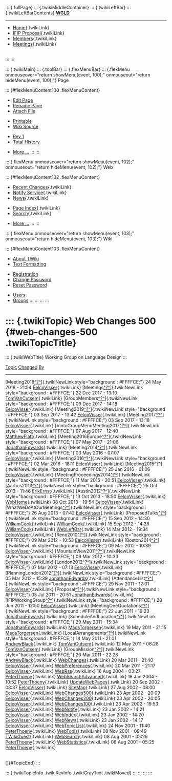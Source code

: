 ::: {.fullPage}
::: {.twikiMiddleContainer}
::: {.twikiLeftBar}
::: {.twikiLeftBarContents}
**[WGLD](http://www.program-transformation.org/view/WGLD/WebHome)**

------------------------------------------------------------------------

-   [Home](WebHome){.twikiLink}
-   [IFIP Proposal](Proposal){.twikiLink}
-   [Members](GroupMembers){.twikiLink}
-   [Meetings](Meetings){.twikiLink}

\
:::
:::

::: {.twikiMain}
::: {.toolBar}
::: {.flexMenuBar}
::: {.flexMenu onmouseover="return showMenu(event, 100);" onmouseout="return hideMenu(event, 100);"}
Page

::: {#flexMenuContent100 .flexMenuContent}
-   [Edit
    Page](http://www.program-transformation.org/edit/WGLD/WebChanges500?t=1536829042)
-   [Rename
    Page](http://www.program-transformation.org/rename/WGLD/WebChanges500)
-   [Attach
    File](http://www.program-transformation.org/attach/WGLD/WebChanges500)

<!-- -->

-   [Printable](http://www.program-transformation.org/view/WGLD/WebChanges500?skin=print.pattern)
-   [Wiki
    Source](http://www.program-transformation.org/view/WGLD/WebChanges500?skin=text&raw=on&contenttype=text/plain)

<!-- -->

-   [Rev
    1](http://www.program-transformation.org/view/WGLD/WebChanges500?rev=1.1)
-   [Total
    History](http://www.program-transformation.org/rdiff/WGLD/WebChanges500)

<!-- -->

-   [More
    \...](http://www.program-transformation.org/oops/WGLD/WebChanges500?template=oopsmore&param1=1.1&param2=1.1)
:::
:::

::: {.flexMenu onmouseover="return showMenu(event, 102);" onmouseout="return hideMenu(event, 102);"}
Web

::: {#flexMenuContent102 .flexMenuContent}
-   [Recent Changes](WebChanges){.twikiLink}
-   [Notify Service](WebNotify){.twikiLink}
-   [News](WebNews){.twikiLink}

<!-- -->

-   [Page Index](WebIndex){.twikiLink}
-   [Search](WebSearch){.twikiLink}

<!-- -->

-   [More
    \...](http://www.program-transformation.org/oops/WGLD/WebChanges500?template=oopsmore&param1=1.1&param2=1.1)
:::
:::

::: {.flexMenu onmouseover="return showMenu(event, 103);" onmouseout="return hideMenu(event, 103);"}
Wiki

::: {#flexMenuContent103 .flexMenuContent}
-   [About
    TWiki](http://www.program-transformation.org/view/TWiki/WebHome)
-   [Text
    Formatting](http://www.program-transformation.org/view/TWiki/TextFormattingRules)

<!-- -->

-   [Registration](http://www.program-transformation.org/view/TWiki/TWikiRegistration)
-   [Change
    Password](http://www.program-transformation.org/view/TWiki/ChangePassword)
-   [Reset
    Password](http://www.program-transformation.org/view/TWiki/ResetPassword)

<!-- -->

-   [Users](http://www.program-transformation.org/view/Main/TWikiUsers)
-   [Groups](http://www.program-transformation.org/view/Main/TWikiGroups)
:::
:::
:::
:::

::: {.twikiTopic}
Web Changes 500 {#web-changes-500 .twikiTopicTitle}
===============

::: {.twikiWebTitle}
Working Group on Language Design
:::

  [Topic](http://www.program-transformation.org/WGLD/WebChanges500?sortcol=0&table=1&up=0#sorted_table "Sort by this column")                                                               [Changed](http://www.program-transformation.org/WGLD/WebChanges500?sortcol=1&table=1&up=0#sorted_table "Sort by this column")   [By](http://www.program-transformation.org/WGLD/WebChanges500?sortcol=2&table=1&up=0#sorted_table "Sort by this column")
  ----------------------------------------------------------------------------------------------------------------------------------------------------------------------------------------- ------------------------------------------------------------------------------------------------------------------------------- --------------------------------------------------------------------------------------------------------------------------
  [Meeting2018[^?^](http://www.program-transformation.org/edit/Main/Meeting2018?topicparent=WGLD.WebChanges500)]{.twikiNewLink style="background : #FFFFCE;"}                               24 May 2018 - 21:54                                                                                                             [EelcoVisser](../Main/EelcoVisser){.twikiLink}
  [Meetings[^?^](http://www.program-transformation.org/edit/Main/Meetings?topicparent=WGLD.WebChanges500)]{.twikiNewLink style="background : #FFFFCE;"}                                     22 Dec 2017 - 13:10                                                                                                             [TomVanCutsem](../Main/TomVanCutsem){.twikiLink}
  [GroupMembers[^?^](http://www.program-transformation.org/edit/Main/GroupMembers?topicparent=WGLD.WebChanges500)]{.twikiNewLink style="background : #FFFFCE;"}                             09 Dec 2017 - 14:18                                                                                                             [EelcoVisser](../Main/EelcoVisser){.twikiLink}
  [Meeting2019[^?^](http://www.program-transformation.org/edit/Main/Meeting2019?topicparent=WGLD.WebChanges500)]{.twikiNewLink style="background : #FFFFCE;"}                               03 Sep 2017 - 13:42                                                                                                             [EelcoVisser](../Main/EelcoVisser){.twikiLink}
  [Meeting2017[^?^](http://www.program-transformation.org/edit/Main/Meeting2017?topicparent=WGLD.WebChanges500)]{.twikiNewLink style="background : #FFFFCE;"}                               03 Sep 2017 - 13:18                                                                                                             [EelcoVisser](../Main/EelcoVisser){.twikiLink}
  [VintoGroupMenuMeeting2017[^?^](http://www.program-transformation.org/edit/Main/VintoGroupMenuMeeting2017?topicparent=WGLD.WebChanges500)]{.twikiNewLink style="background : #FFFFCE;"}   07 Aug 2017 - 12:40                                                                                                             [MatthewFlatt](../Main/MatthewFlatt){.twikiLink}
  [Meeting2016Europe[^?^](http://www.program-transformation.org/edit/Main/Meeting2016Europe?topicparent=WGLD.WebChanges500)]{.twikiNewLink style="background : #FFFFCE;"}                   07 May 2017 - 21:06                                                                                                             [JonathanEdwards](../Main/JonathanEdwards){.twikiLink}
  [Meeting2014[^?^](http://www.program-transformation.org/edit/Main/Meeting2014?topicparent=WGLD.WebChanges500)]{.twikiNewLink style="background : #FFFFCE;"}                               03 May 2016 - 07:07                                                                                                             [EelcoVisser](../Main/EelcoVisser){.twikiLink}
  [Meeting2016[^?^](http://www.program-transformation.org/edit/Main/Meeting2016?topicparent=WGLD.WebChanges500)]{.twikiNewLink style="background : #FFFFCE;"}                               02 Mar 2016 - 18:11                                                                                                             [EelcoVisser](../Main/EelcoVisser){.twikiLink}
  [Meeting2015[^?^](http://www.program-transformation.org/edit/Main/Meeting2015?topicparent=WGLD.WebChanges500)]{.twikiNewLink style="background : #FFFFCE;"}                               25 Jan 2016 - 01:06                                                                                                             [EelcoVisser](../Main/EelcoVisser){.twikiLink}
  [MeetingProceedings2014[^?^](http://www.program-transformation.org/edit/Main/MeetingProceedings2014?topicparent=WGLD.WebChanges500)]{.twikiNewLink style="background : #FFFFCE;"}         11 Mar 2015 - 20:51                                                                                                             [EelcoVisser](../Main/EelcoVisser){.twikiLink}
  [Aarhus2013[^?^](http://www.program-transformation.org/edit/Main/Aarhus2013?topicparent=WGLD.WebChanges500)]{.twikiNewLink style="background : #FFFFCE;"}                                 25 Oct 2013 - 11:46                                                                                                             [ErikErnst](../Main/ErikErnst){.twikiLink}
  [Austin2012[^?^](http://www.program-transformation.org/edit/Main/Austin2012?topicparent=WGLD.WebChanges500)]{.twikiNewLink style="background : #FFFFCE;"}                                 13 Oct 2013 - 18:50                                                                                                             [EelcoVisser](../Main/EelcoVisser){.twikiLink}
  [WebHome](../Main/WebHome){.twikiLink}                                                                                                                                                    08 Oct 2013 - 19:54                                                                                                             [EelcoVisser](../Main/EelcoVisser){.twikiLink}
  [WhatWeDoAtOurMeetings[^?^](http://www.program-transformation.org/edit/Main/WhatWeDoAtOurMeetings?topicparent=WGLD.WebChanges500)]{.twikiNewLink style="background : #FFFFCE;"}           26 Aug 2013 - 07:42                                                                                                             [EelcoVisser](../Main/EelcoVisser){.twikiLink}
  [ProposedTalks[^?^](http://www.program-transformation.org/edit/Main/ProposedTalks?topicparent=WGLD.WebChanges500)]{.twikiNewLink style="background : #FFFFCE;"}                           15 Sep 2012 - 14:30                                                                                                             [WilliamCook](../Main/WilliamCook){.twikiLink}
  [WilliamCook](../Main/WilliamCook){.twikiLink}                                                                                                                                            15 Sep 2012 - 14:28                                                                                                             [WilliamCook](../Main/WilliamCook){.twikiLink}
  [WebLeftBar](../Main/WebLeftBar){.twikiLink}                                                                                                                                              14 Mar 2012 - 19:34                                                                                                             [EelcoVisser](../Main/EelcoVisser){.twikiLink}
  [Reno2010[^?^](http://www.program-transformation.org/edit/Main/Reno2010?topicparent=WGLD.WebChanges500)]{.twikiNewLink style="background : #FFFFCE;"}                                     09 Mar 2012 - 10:53                                                                                                             [EelcoVisser](../Main/EelcoVisser){.twikiLink}
  [Boston2014[^?^](http://www.program-transformation.org/edit/Main/Boston2014?topicparent=WGLD.WebChanges500)]{.twikiNewLink style="background : #FFFFCE;"}                                 09 Mar 2012 - 10:39                                                                                                             [EelcoVisser](../Main/EelcoVisser){.twikiLink}
  [MountainView2011[^?^](http://www.program-transformation.org/edit/Main/MountainView2011?topicparent=WGLD.WebChanges500)]{.twikiNewLink style="background : #FFFFCE;"}                     09 Mar 2012 - 10:33                                                                                                             [EelcoVisser](../Main/EelcoVisser){.twikiLink}
  [London2012[^?^](http://www.program-transformation.org/edit/Main/London2012?topicparent=WGLD.WebChanges500)]{.twikiNewLink style="background : #FFFFCE;"}                                 07 Mar 2012 - 07:13                                                                                                             [EelcoVisser](../Main/EelcoVisser){.twikiLink}
  [PlanningLondon2012[^?^](http://www.program-transformation.org/edit/Main/PlanningLondon2012?topicparent=WGLD.WebChanges500)]{.twikiNewLink style="background : #FFFFCE;"}                 05 Mar 2012 - 15:39                                                                                                             [JonathanEdwards](../Main/JonathanEdwards){.twikiLink}
  [AttendanceList[^?^](http://www.program-transformation.org/edit/Main/AttendanceList?topicparent=WGLD.WebChanges500)]{.twikiNewLink style="background : #FFFFCE;"}                         29 Nov 2011 - 12:01                                                                                                             [EelcoVisser](../Main/EelcoVisser){.twikiLink}
  [Proposal[^?^](http://www.program-transformation.org/edit/Main/Proposal?topicparent=WGLD.WebChanges500)]{.twikiNewLink style="background : #FFFFCE;"}                                     05 Jul 2011 - 20:51                                                                                                             [JonathanEdwards](../Main/JonathanEdwards){.twikiLink}
  [IFIPWorkingGroup[^?^](http://www.program-transformation.org/edit/Main/IFIPWorkingGroup?topicparent=WGLD.WebChanges500)]{.twikiNewLink style="background : #FFFFCE;"}                     28 Jun 2011 - 12:50                                                                                                             [EelcoVisser](../Main/EelcoVisser){.twikiLink}
  [MeetingOneQuotations[^?^](http://www.program-transformation.org/edit/Main/MeetingOneQuotations?topicparent=WGLD.WebChanges500)]{.twikiNewLink style="background : #FFFFCE;"}             22 Jun 2011 - 19:23                                                                                                             [JonathanEdwards](../Main/JonathanEdwards){.twikiLink}
  [ScheduleAndLocation[^?^](http://www.program-transformation.org/edit/Main/ScheduleAndLocation?topicparent=WGLD.WebChanges500)]{.twikiNewLink style="background : #FFFFCE;"}               29 May 2011 - 15:34                                                                                                             [JonathanEdwards](../Main/JonathanEdwards){.twikiLink}
  [MadsTorgersen](../Main/MadsTorgersen){.twikiLink}                                                                                                                                        19 May 2011 - 21:15                                                                                                             [MadsTorgersen](../Main/MadsTorgersen){.twikiLink}
  [LocalArrangements[^?^](http://www.program-transformation.org/edit/Main/LocalArrangements?topicparent=WGLD.WebChanges500)]{.twikiNewLink style="background : #FFFFCE;"}                   14 May 2011 - 21:01                                                                                                             [AndrewBlack](../Main/AndrewBlack){.twikiLink}
  [TomVanCutsem](../Main/TomVanCutsem){.twikiLink}                                                                                                                                          12 May 2011 - 06:28                                                                                                             [TomVanCutsem](../Main/TomVanCutsem){.twikiLink}
  [GroupMission[^?^](http://www.program-transformation.org/edit/Main/GroupMission?topicparent=WGLD.WebChanges500)]{.twikiNewLink style="background : #FFFFCE;"}                             20 Mar 2011 - 22:28                                                                                                             [AndrewBlack](../Main/AndrewBlack){.twikiLink}
  [WebChanges](../Main/WebChanges){.twikiLink}                                                                                                                                              20 Mar 2011 - 21:40                                                                                                             [EelcoVisser](../Main/EelcoVisser){.twikiLink}
  [WebPreferences](../Main/WebPreferences){.twikiLink}                                                                                                                                      20 Mar 2011 - 21:17                                                                                                             [EelcoVisser](../Main/EelcoVisser){.twikiLink}
  [WebRss](../Main/WebRss){.twikiLink}                                                                                                                                                      16 Aug 2004 - 03:27                                                                                                             [PeterThoeny](../Main/PeterThoeny){.twikiLink}
  [WebSearchAdvanced](../Main/WebSearchAdvanced){.twikiLink}                                                                                                                                18 Jan 2004 - 10:52                                                                                                             [PeterThoeny](../Main/PeterThoeny){.twikiLink}
  [UpdateWebPages](../Main/UpdateWebPages){.twikiLink}                                                                                                                                      20 Sep 2002 - 08:37                                                                                                             [EelcoVisser](../Main/EelcoVisser){.twikiLink}
  [SiteMap](../Main/SiteMap){.twikiLink}                                                                                                                                                    27 Aug 2002 - 08:00                                                                                                             [EelcoVisser](../Main/EelcoVisser){.twikiLink}
  [WebChanges500](../Main/WebChanges500){.twikiLink}                                                                                                                                        23 Apr 2002 - 20:09                                                                                                             [EelcoVisser](../Main/EelcoVisser){.twikiLink}
  [WebChanges200](../Main/WebChanges200){.twikiLink}                                                                                                                                        23 Apr 2002 - 20:05                                                                                                             [EelcoVisser](../Main/EelcoVisser){.twikiLink}
  [WebChanges100](../Main/WebChanges100){.twikiLink}                                                                                                                                        23 Apr 2002 - 19:53                                                                                                             [EelcoVisser](../Main/EelcoVisser){.twikiLink}
  [WebNotify](../Main/WebNotify){.twikiLink}                                                                                                                                                23 Jan 2002 - 14:21                                                                                                             [EelcoVisser](../Main/EelcoVisser){.twikiLink}
  [WebIndex](../Main/WebIndex){.twikiLink}                                                                                                                                                  23 Jan 2002 - 14:20                                                                                                             [EelcoVisser](../Main/EelcoVisser){.twikiLink}
  [WebNews](../Main/WebNews){.twikiLink}                                                                                                                                                    23 Jan 2002 - 14:17                                                                                                             [EelcoVisser](../Main/EelcoVisser){.twikiLink}
  [WebTopicList](../Main/WebTopicList){.twikiLink}                                                                                                                                          24 Nov 2001 - 11:40                                                                                                             [PeterThoeny](../Main/PeterThoeny){.twikiLink}
  [WebTools](../Main/WebTools){.twikiLink}                                                                                                                                                  08 Nov 2001 - 09:49                                                                                                             [TWikiGuest](../Main/TWikiGuest){.twikiLink}
  [WebSearch](../Main/WebSearch){.twikiLink}                                                                                                                                                08 Aug 2001 - 05:26                                                                                                             [PeterThoeny](../Main/PeterThoeny){.twikiLink}
  [WebStatistics](../Main/WebStatistics){.twikiLink}                                                                                                                                        08 Aug 2001 - 05:25                                                                                                             [PeterThoeny](../Main/PeterThoeny){.twikiLink}

\
[]{#TopicEnd}
:::

::: {.twikiTopicInfo .twikiRevInfo .twikiGrayText .twikiMoved}
:::
:::
:::
:::
